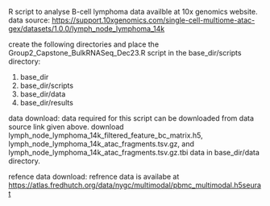 R script to analyse B-cell lymphoma data availble at 10x genomics website.
data source: https://support.10xgenomics.com/single-cell-multiome-atac-gex/datasets/1.0.0/lymph_node_lymphoma_14k

create the following directories and place the Group2_Capstone_BulkRNASeq_Dec23.R script in the base_dir/scripts directory:
  1. base_dir
  2. base_dir/scripts
  3. base_dir/data
  4. base_dir/results

data download:
  data required for this script can be downloaded from data source link given above.
  download lymph_node_lymphoma_14k_filtered_feature_bc_matrix.h5, lymph_node_lymphoma_14k_atac_fragments.tsv.gz, and lymph_node_lymphoma_14k_atac_fragments.tsv.gz.tbi data in base_dir/data directory.

refence data download: 
  refrence data is availabe at https://atlas.fredhutch.org/data/nygc/multimodal/pbmc_multimodal.h5seurat


